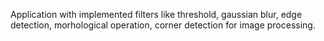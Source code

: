 Application with implemented filters like threshold, gaussian blur, edge detection, morhological operation, corner detection for image processing.
